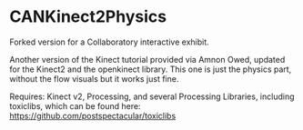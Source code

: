 # CANKinect2Physics

Forked version for a Collaboratory interactive exhibit.

Another version of the Kinect tutorial provided via Amnon Owed, updated for the Kinect2 and the openkinect library.
This one is just the physics part, without the flow visuals but it works just fine.

Requires: Kinect v2, Processing, and several Processing Libraries, including toxiclibs, which can be found here:
https://github.com/postspectacular/toxiclibs
